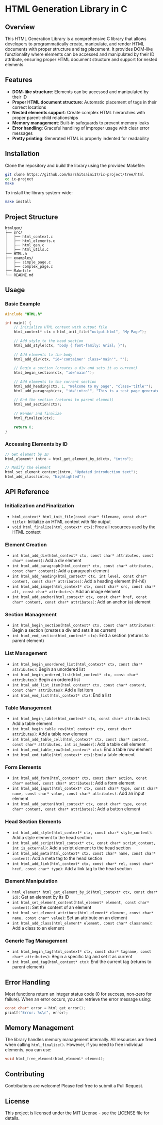 # HTML Generation Library in C

## Overview

This HTML Generation Library is a comprehensive C library that allows developers to programmatically create, manipulate, and render HTML documents with proper structure and tag placement. It provides DOM-like functionality where elements can be accessed and manipulated by their ID attribute, ensuring proper HTML document structure and support for nested elements.

## Features

- **DOM-like structure**: Elements can be accessed and manipulated by their ID
- **Proper HTML document structure**: Automatic placement of tags in their correct locations
- **Nested elements support**: Create complex HTML hierarchies with proper parent-child relationships
- **Memory management**: Built-in safeguards to prevent memory leaks
- **Error handling**: Graceful handling of improper usage with clear error messages
- **Pretty printing**: Generated HTML is properly indented for readability

## Installation

Clone the repository and build the library using the provided Makefile:

```bash
git clone https://github.com/harshitsaini17/ic-project/tree/html
cd ic-project
make
```

To install the library system-wide:

```bash
make install
```

## Project Structure

```
htmlgen/
├── src/
│   ├── html_context.c
│   ├── html_elements.c
│   ├── html_gen.c
│   ├── html_utils.c
├── HTML.h
├── examples/
│   ├── simple_page.c
│   ├── complex_page.c
├── Makefile
└── README.md
```

## Usage

### Basic Example

```c
#include "HTML.h"

int main() {
    // Initialize HTML context with output file
    html_context* ctx = html_init_file("output.html", "My Page");
    
    // Add style to the head section
    html_add_style(ctx, "body { font-family: Arial; }");
    
    // Add elements to the body
    html_add_div(ctx, "id='container' class='main'", "");
    
    // Begin a section (creates a div and sets it as current)
    html_begin_section(ctx, "id='main'");
    
    // Add elements to the current section
    html_add_heading(ctx, 1, "Welcome to my page", "class='title'");
    html_add_paragraph(ctx, "id='intro'", "This is a test page generated with C.");
    
    // End the section (returns to parent element)
    html_end_section(ctx);
    
    // Render and finalize
    html_finalize(ctx);
    
    return 0;
}
```

### Accessing Elements by ID

```c
// Get element by ID
html_element* intro = html_get_element_by_id(ctx, "intro");

// Modify the element
html_set_element_content(intro, "Updated introduction text");
html_add_class(intro, "highlighted");
```

## API Reference

### Initialization and Finalization

- `html_context* html_init_file(const char* filename, const char* title)`: Initialize an HTML context with file output
- `void html_finalize(html_context* ctx)`: Free all resources used by the HTML context

### Element Creation

- `int html_add_div(html_context* ctx, const char* attributes, const char* content)`: Add a div element
- `int html_add_paragraph(html_context* ctx, const char* attributes, const char* content)`: Add a paragraph element
- `int html_add_heading(html_context* ctx, int level, const char* content, const char* attributes)`: Add a heading element (h1-h6)
- `int html_add_image(html_context* ctx, const char* src, const char* alt, const char* attributes)`: Add an image element
- `int html_add_anchor(html_context* ctx, const char* href, const char* content, const char* attributes)`: Add an anchor (a) element

### Section Management

- `int html_begin_section(html_context* ctx, const char* attributes)`: Begin a section (creates a div and sets it as current)
- `int html_end_section(html_context* ctx)`: End a section (returns to parent element)

### List Management

- `int html_begin_unordered_list(html_context* ctx, const char* attributes)`: Begin an unordered list
- `int html_begin_ordered_list(html_context* ctx, const char* attributes)`: Begin an ordered list
- `int html_add_list_item(html_context* ctx, const char* content, const char* attributes)`: Add a list item
- `int html_end_list(html_context* ctx)`: End a list

### Table Management

- `int html_begin_table(html_context* ctx, const char* attributes)`: Add a table element
- `int html_begin_table_row(html_context* ctx, const char* attributes)`: Add a table row element
- `int html_add_table_cell(html_context* ctx, const char* content, const char* attributes, int is_header)`: Add a table cell element
- `int html_end_table_row(html_context* ctx)`: End a table row element
- `int html_end_table(html_context* ctx)`: End a table element

### Form Elements

- `int html_add_form(html_context* ctx, const char* action, const char* method, const char* attributes)`: Add a form element
- `int html_add_input(html_context* ctx, const char* type, const char* name, const char* value, const char* attributes)`: Add an input element
- `int html_add_button(html_context* ctx, const char* type, const char* content, const char* attributes)`: Add a button element

### Head Section Elements

- `int html_add_style(html_context* ctx, const char* style_content)`: Add a style element to the head section
- `int html_add_script(html_context* ctx, const char* script_content, int is_external)`: Add a script element to the head section
- `int html_add_meta(html_context* ctx, const char* name, const char* content)`: Add a meta tag to the head section
- `int html_add_link(html_context* ctx, const char* rel, const char* href, const char* type)`: Add a link tag to the head section

### Element Manipulation

- `html_element* html_get_element_by_id(html_context* ctx, const char* id)`: Get an element by its ID
- `int html_set_element_content(html_element* element, const char* content)`: Set the content of an element
- `int html_set_element_attribute(html_element* element, const char* name, const char* value)`: Set an attribute on an element
- `int html_add_class(html_element* element, const char* classname)`: Add a class to an element

### Generic Tag Management

- `int html_begin_tag(html_context* ctx, const char* tagname, const char* attributes)`: Begin a specific tag and set it as current
- `int html_end_tag(html_context* ctx)`: End the current tag (returns to parent element)

## Error Handling

Most functions return an integer status code (0 for success, non-zero for failure). When an error occurs, you can retrieve the error message using:

```c
const char* error = html_get_error();
printf("Error: %s\n", error);
```

## Memory Management

The library handles memory management internally. All resources are freed when calling `html_finalize()`. However, if you need to free individual elements, you can use:

```c
void html_free_element(html_element* element);
```

## Contributing

Contributions are welcome! Please feel free to submit a Pull Request.

## License

This project is licensed under the MIT License - see the LICENSE file for details.
